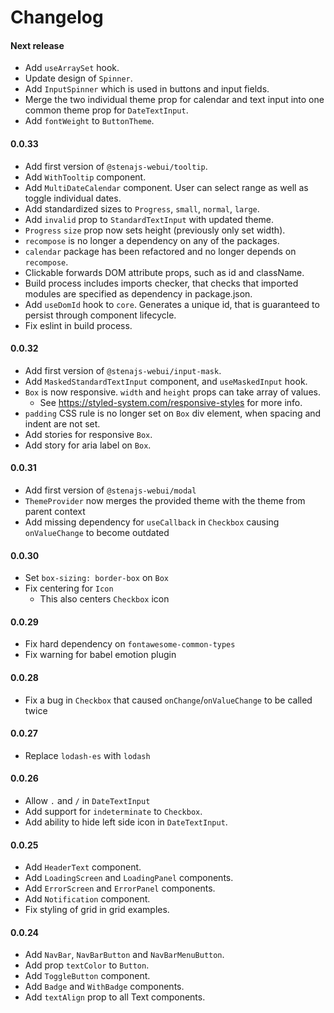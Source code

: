 # Changelog

#### Next release

* Add `useArraySet` hook.
* Update design of `Spinner`.
* Add `InputSpinner` which is used in buttons and input fields.
* Merge the two individual theme prop for calendar and text input into one common theme prop for `DateTextInput`.
* Add `fontWeight` to `ButtonTheme`.

#### 0.0.33

* Add first version of `@stenajs-webui/tooltip`.
* Add `WithTooltip` component.
* Add `MultiDateCalendar` component. User can select range as well as toggle individual dates.
* Add standardized sizes to `Progress`, `small`, `normal`, `large`.
* Add `invalid` prop to `StandardTextInput` with updated theme.
* `Progress` `size` prop now sets height (previously only set width).
* `recompose` is no longer a dependency on any of the packages.
* `calendar` package has been refactored and no longer depends on `recompose`.
* Clickable forwards DOM attribute props, such as id and className.
* Build process includes imports checker, that checks that imported modules are specified as dependency in package.json.
* Add `useDomId` hook to `core`. Generates a unique id, that is guaranteed to persist through component lifecycle.
* Fix eslint in build process.

#### 0.0.32

* Add first version of `@stenajs-webui/input-mask`.
* Add `MaskedStandardTextInput` component, and `useMaskedInput` hook.
* `Box` is now responsive. `width` and `height` props can take array of values.
    * See https://styled-system.com/responsive-styles for more info.
* `padding` CSS rule is no longer set on `Box` div element, when spacing and indent are not set.
* Add stories for responsive `Box`.
* Add story for aria label on `Box`.

#### 0.0.31

* Add first version of `@stenajs-webui/modal`
* `ThemeProvider` now merges the provided theme with the theme from parent context
* Add missing dependency for `useCallback` in `Checkbox` causing `onValueChange` to become outdated

#### 0.0.30

* Set `box-sizing: border-box` on `Box`
* Fix centering for `Icon`
    * This also centers `Checkbox` icon

#### 0.0.29

* Fix hard dependency on `fontawesome-common-types`
* Fix warning for babel emotion plugin

#### 0.0.28

* Fix a bug in `Checkbox` that caused `onChange`/`onValueChange` to be called twice

#### 0.0.27

* Replace `lodash-es` with `lodash`

#### 0.0.26

* Allow `.` and `/` in `DateTextInput`
* Add support for `indeterminate` to `Checkbox`.
* Add ability to hide left side icon in `DateTextInput`.

#### 0.0.25

* Add `HeaderText` component.
* Add `LoadingScreen` and `LoadingPanel` components.
* Add `ErrorScreen` and `ErrorPanel` components.
* Add `Notification` component.
* Fix styling of grid in grid examples.

#### 0.0.24

* Add `NavBar`, `NavBarButton` and `NavBarMenuButton`.
* Add prop `textColor` to `Button`.
* Add `ToggleButton` component.
* Add `Badge` and `WithBadge` components.
* Add `textAlign` prop to all Text components.

